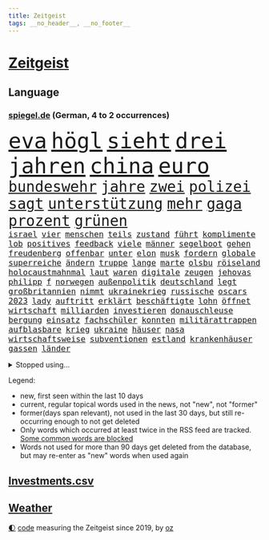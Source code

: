 ```yaml
---
title: Zeitgeist
tags: __no_header__, __no_footer__
---
```


# [Zeitgeist](https://oliz.io/zeitgeist/)

## Language

<h3><a href="https://www.spiegel.de" target="_blank">spiegel.de</a> (German, 4 to 2 occurrences)</h3>
<p style="font-family:monospace">
<span style="font-size:32pt"><a href="news_links.html#eva" class="current">eva</a></span>
<span style="font-size:32pt"><a href="news_links.html#högl" class="current">högl</a></span>
<span style="font-size:32pt"><a href="news_links.html#sieht" class="current">sieht</a></span>
<span style="font-size:32pt"><a href="news_links.html#drei" class="current">drei</a></span>
<span style="font-size:32pt"><a href="news_links.html#jahren" class="current">jahren</a></span>
<span style="font-size:32pt"><a href="news_links.html#china" class="current">china</a></span>
<span style="font-size:32pt"><a href="news_links.html#euro" class="current">euro</a></span>
<br>
<span style="font-size:22pt"><a href="news_links.html#bundeswehr" class="current">bundeswehr</a></span>
<span style="font-size:22pt"><a href="news_links.html#jahre" class="current">jahre</a></span>
<span style="font-size:22pt"><a href="news_links.html#zwei" class="current">zwei</a></span>
<span style="font-size:22pt"><a href="news_links.html#polizei" class="current">polizei</a></span>
<span style="font-size:22pt"><a href="news_links.html#sagt" class="current">sagt</a></span>
<span style="font-size:22pt"><a href="news_links.html#unterstützung" class="current">unterstützung</a></span>
<span style="font-size:22pt"><a href="news_links.html#mehr" class="current">mehr</a></span>
<span style="font-size:22pt"><a href="news_links.html#gaga" class="current">gaga</a></span>
<span style="font-size:22pt"><a href="news_links.html#prozent" class="current">prozent</a></span>
<span style="font-size:22pt"><a href="news_links.html#grünen" class="current">grünen</a></span>
<br>
<span style="font-size:12pt"><a href="news_links.html#israel" class="current">israel</a></span>
<span style="font-size:12pt"><a href="news_links.html#vier" class="current">vier</a></span>
<span style="font-size:12pt"><a href="news_links.html#menschen" class="current">menschen</a></span>
<span style="font-size:12pt"><a href="news_links.html#teils" class="current">teils</a></span>
<span style="font-size:12pt"><a href="news_links.html#zustand" class="current">zustand</a></span>
<span style="font-size:12pt"><a href="news_links.html#führt" class="current">führt</a></span>
<span style="font-size:12pt"><a href="news_links.html#komplimente" class="new">komplimente</a></span>
<span style="font-size:12pt"><a href="news_links.html#lob" class="current">lob</a></span>
<span style="font-size:12pt"><a href="news_links.html#positives" class="current">positives</a></span>
<span style="font-size:12pt"><a href="news_links.html#feedback" class="new">feedback</a></span>
<span style="font-size:12pt"><a href="news_links.html#viele" class="current">viele</a></span>
<span style="font-size:12pt"><a href="news_links.html#männer" class="current">männer</a></span>
<span style="font-size:12pt"><a href="news_links.html#segelboot" class="current">segelboot</a></span>
<span style="font-size:12pt"><a href="news_links.html#gehen" class="current">gehen</a></span>
<span style="font-size:12pt"><a href="news_links.html#freudenberg" class="new">freudenberg</a></span>
<span style="font-size:12pt"><a href="news_links.html#offenbar" class="current">offenbar</a></span>
<span style="font-size:12pt"><a href="news_links.html#unter" class="current">unter</a></span>
<span style="font-size:12pt"><a href="news_links.html#elon" class="current">elon</a></span>
<span style="font-size:12pt"><a href="news_links.html#musk" class="current">musk</a></span>
<span style="font-size:12pt"><a href="news_links.html#fordern" class="current">fordern</a></span>
<span style="font-size:12pt"><a href="news_links.html#globale" class="current">globale</a></span>
<span style="font-size:12pt"><a href="news_links.html#superreiche" class="new">superreiche</a></span>
<span style="font-size:12pt"><a href="news_links.html#ändern" class="current">ändern</a></span>
<span style="font-size:12pt"><a href="news_links.html#truppe" class="current">truppe</a></span>
<span style="font-size:12pt"><a href="news_links.html#lange" class="current">lange</a></span>
<span style="font-size:12pt"><a href="news_links.html#marte" class="current">marte</a></span>
<span style="font-size:12pt"><a href="news_links.html#olsbu" class="current">olsbu</a></span>
<span style="font-size:12pt"><a href="news_links.html#röiseland" class="new">röiseland</a></span>
<span style="font-size:12pt"><a href="news_links.html#holocaustmahnmal" class="new">holocaustmahnmal</a></span>
<span style="font-size:12pt"><a href="news_links.html#laut" class="current">laut</a></span>
<span style="font-size:12pt"><a href="news_links.html#waren" class="current">waren</a></span>
<span style="font-size:12pt"><a href="news_links.html#digitale" class="current">digitale</a></span>
<span style="font-size:12pt"><a href="news_links.html#zeugen" class="current">zeugen</a></span>
<span style="font-size:12pt"><a href="news_links.html#jehovas" class="new">jehovas</a></span>
<span style="font-size:12pt"><a href="news_links.html#philipp" class="current">philipp</a></span>
<span style="font-size:12pt"><a href="news_links.html#f" class="new">f</a></span>
<span style="font-size:12pt"><a href="news_links.html#norwegen" class="current">norwegen</a></span>
<span style="font-size:12pt"><a href="news_links.html#außenpolitik" class="current">außenpolitik</a></span>
<span style="font-size:12pt"><a href="news_links.html#deutschland" class="current">deutschland</a></span>
<span style="font-size:12pt"><a href="news_links.html#legt" class="current">legt</a></span>
<span style="font-size:12pt"><a href="news_links.html#großbritannien" class="current">großbritannien</a></span>
<span style="font-size:12pt"><a href="news_links.html#nimmt" class="current">nimmt</a></span>
<span style="font-size:12pt"><a href="news_links.html#ukrainekrieg" class="current">ukrainekrieg</a></span>
<span style="font-size:12pt"><a href="news_links.html#russische" class="current">russische</a></span>
<span style="font-size:12pt"><a href="news_links.html#oscars" class="current">oscars</a></span>
<span style="font-size:12pt"><a href="news_links.html#2023" class="current">2023</a></span>
<span style="font-size:12pt"><a href="news_links.html#lady" class="current">lady</a></span>
<span style="font-size:12pt"><a href="news_links.html#auftritt" class="current">auftritt</a></span>
<span style="font-size:12pt"><a href="news_links.html#erklärt" class="current">erklärt</a></span>
<span style="font-size:12pt"><a href="news_links.html#beschäftigte" class="current">beschäftigte</a></span>
<span style="font-size:12pt"><a href="news_links.html#lohn" class="current">lohn</a></span>
<span style="font-size:12pt"><a href="news_links.html#öffnet" class="current">öffnet</a></span>
<span style="font-size:12pt"><a href="news_links.html#wirtschaft" class="current">wirtschaft</a></span>
<span style="font-size:12pt"><a href="news_links.html#milliarden" class="current">milliarden</a></span>
<span style="font-size:12pt"><a href="news_links.html#investieren" class="current">investieren</a></span>
<span style="font-size:12pt"><a href="news_links.html#donauschleuse" class="new">donauschleuse</a></span>
<span style="font-size:12pt"><a href="news_links.html#bergung" class="current">bergung</a></span>
<span style="font-size:12pt"><a href="news_links.html#einsatz" class="current">einsatz</a></span>
<span style="font-size:12pt"><a href="news_links.html#fachschüler" class="current">fachschüler</a></span>
<span style="font-size:12pt"><a href="news_links.html#konnten" class="current">konnten</a></span>
<span style="font-size:12pt"><a href="news_links.html#militärattrappen" class="new">militärattrappen</a></span>
<span style="font-size:12pt"><a href="news_links.html#aufblasbare" class="new">aufblasbare</a></span>
<span style="font-size:12pt"><a href="news_links.html#krieg" class="current">krieg</a></span>
<span style="font-size:12pt"><a href="news_links.html#ukraine" class="current">ukraine</a></span>
<span style="font-size:12pt"><a href="news_links.html#häuser" class="current">häuser</a></span>
<span style="font-size:12pt"><a href="news_links.html#nasa" class="current">nasa</a></span>
<span style="font-size:12pt"><a href="news_links.html#wirtschaftsweise" class="current">wirtschaftsweise</a></span>
<span style="font-size:12pt"><a href="news_links.html#subventionen" class="current">subventionen</a></span>
<span style="font-size:12pt"><a href="news_links.html#estland" class="current">estland</a></span>
<span style="font-size:12pt"><a href="news_links.html#krankenhäuser" class="current">krankenhäuser</a></span>
<span style="font-size:12pt"><a href="news_links.html#gassen" class="new">gassen</a></span>
<span style="font-size:12pt"><a href="news_links.html#länder" class="current">länder</a></span>
</p>
<details>
<summary>Stopped using...</summary>
<p class="former" style="font-size:12pt">
andrea(874) norden(874) schwarzen(873) drosten(872) insgesamt(872) masken(872) prüfung(872) vergewaltigt(872) wolfgang(872) konservativen(871) richten(871) österreichische(871) ausgesprochen(870) bekannten(870) sogenannte(870) umwelt(870) vorschläge(870) wechsel(870) 37(869) bisherige(869) fünfte(869) gewaltige(869) wirkte(869) witz(869) 2015(868) gefährden(868) merkel(868) portugal(868) bedenken(867) daher(867) klimaneutral(867) ließen(867) martin(867) reiner(867) scheidet(867) wahlkampf(867) weshalb(867) 22(866) alkohol(866) amerika(866) hansi(866) hass(866) spanischen(866) studierenden(866) abschied(865) alpen(865) arsenal(865) doku(865) hinweisen(865) reaktionen(865) täglich(865) verfassungsschutz(865) attentat(864) eingebrochen(864) englische(864) kabinett(864) künftigen(864) mark(864) maske(864) meint(864) september(864) verena(864) vermutet(864) welle(864) who(864) 96(863) brief(863) beachten(862) ehren(862) illegale(862) lüge(862) richtig(862) smith(862) ard(861) brauchte(861) erschweren(861) indes(861) juden(861) meiner(861) meister(861) queen(861) sinn(861) versagt(861) 10(860) ausreichend(860) chefin(860) franziskus(860) oberste(860) staats(860) august(859) coronapolitik(859) roten(859) störung(859) 43(858) design(858) atem(857) debatten(857) fit(857) übt(857) ehepaar(856) euparlament(856) freilassung(856) torhüter(856) begann(855) beinahe(855) gestoppt(855) schwanger(855) ausmaß(854) bolsonaro(854) jair(854) mieten(854) überraschung(854) 1500(853) gemeinsame(853) verfassung(853) zwischenzeitlich(851) fernsehen(850) lernt(850) weckt(850) provokation(849) hunger(848) tür(847) haaland(846) nachgewiesen(845) sitzung(845) wind(845) entspannung(844) erderwärmung(844) projekte(844) 28(843) erinnerung(843) spannungen(843) hackerangriff(842) spitzenreiter(842) fußballwm(841) engpässe(839) abstieg(838) begrüßt(837) einig(837) s(836) schwung(836) ämter(836) bangen(835) auseinandersetzung(834) folter(833) heutigen(833) beweise(832) kapitel(831) kassieren(830) 91(829) günther(828) hinterlässt(828) staatlichen(827) sogenannten(826) kongress(821) prägte(817) elizabeth(815) teuren(814) einblicke(813) armen(811) offener(809) zusätzliche(802) rekorde(787) festgesetzt(786) schlaf(770) cent(764) gewinne(763) bekannter(748) rückgang(731) universitäten(715) politikern(702) investor(696) übrig(687) mitverantwortlich(686) unis(680) willkommen(665) fußballnationalmannschaft(663) abgegeben(646) waldbrände(640) akzeptieren(635) zusammenarbeiten(620) schwäche(614) adac(604) ohnehin(601) verbunden(592) cup(589) verstorben(572) technischen(571) immobilienmarkt(568) norwegischen(562) konzerns(559) sechste(559) rätselhafte(554) erhofft(553) musks(552) löschen(551) privilegien(551) nouripour(544) eindeutig(535) bestätigte(532) minderheiten(525) milch(523) pazifik(522) fünftel(517) anheben(515) harren(512) versetzt(511) bedrängnis(510) übertragung(506) einschätzungen(497) station(497) stern(493) suizid(493) övp(490) importieren(484) 74(482) rechtsextremer(480) vorzugehen(479) hafenstadt(475) kürzer(467) schusswaffen(465) coaching(462) zehnjähriger(459) museen(456) bundesfinanzminister(455) gesteckt(453) verwüstung(452) diskussionen(446) salman(446) invasion(445) piloten(445) promis(445) verschiedenen(443) teuerung(438) buschmann(435) papa(431) klappt(428) windräder(428) symbol(427) preissteigerungen(423) erkennt(419) anträge(413) audi(413) getreten(413) vorbereiten(410) wild(409) klärt(408) wettkampf(407) dj(404) spielern(404) handwerk(397) royal(393) brandanschlag(392) herausgefunden(391) klingen(391) bürgerkrieg(388) heißen(385) überzeugung(385) luftfahrt(384) überraschungen(382) abschaffung(380) solo(379) zurecht(379) melnyk(378) behauptete(371) bill(371) betrugs(368) kylian(366) zivilen(365) pornos(364) zugesagt(361) spiegeltitelstory(358) stabil(358) arbeitszeit(357) first(354) gebiete(352) betrieben(351) riskant(350) ausweiten(348) charkiw(348) hauptdarsteller(345) instrumentalisiert(344) zügig(344) arbeitsbedingungen(343) duo(343) messerangriff(343) langsam(342) gefangenschaft(339) hochrangige(337) ergab(330) unsicherheit(328) cockpit(327) kalt(326) karim(326) natobeitritt(326) regie(326) windkraft(322) zentralrat(321) energiekonzerne(315) humor(315) drohe(314) antisemitische(313) schönen(310) besetzen(306) guardiola(305) neuwahlen(305) pep(305) vortag(305) geeignet(303) franken(302) sammelte(302) abgetrieben(301) ferien(301) schleppend(300) aufeinander(299) würdigung(299) lokführer(298) kippt(294) blockierte(291) schwach(285) usamerikanischen(281) begnadigung(280) bedingung(278) 8(275) europaparlament(275) reporterin(275) waggons(274) abholzung(273) ernannt(273) gestürmt(271) black(268) lidl(267) fernverkehr(265) irans(265) oklahoma(264) truss(264) luka(263) stockholm(263) volle(260) 86(258) feldmann(258) joshua(258) kimmich(258) syriens(256) kriegsgefangene(255) manch(254) senator(254) justizminister(253) osnabrück(253) einsätze(252) fahrgäste(252) patientin(252) verschickt(248) brasilianischen(247) harvey(247) missbrauchsvorwürfe(247) mob(247) ukrainerusslandkrieg(247) 81(240) +(239) notfalls(239) klarheit(238) ausmaße(237) heißer(237) image(237) freizeit(236) einleiten(235) gleichauf(235) umkämpfte(235) jemals(234) verstoßen(234) schulschließungen(233) unzufriedene(232) wirksamkeit(232) familienstücke(230) würdigen(230) weitergehen(229) einbringen(228) pochen(228) rettungsaktion(228) zoff(227) ausgewertet(226) major(226) formen(225) wuchs(225) kultusminister(224) schwede(223) freigabe(220) prüfungen(219) geschlossene(218) eukommissar(217) rebellen(217) träume(217) scheiterten(216) 6000(215) haller(213) eingestürzt(212) danke(211) freispruch(211) scheiden(211) lautes(209) neueste(209) eingebracht(208) schläge(208) fuchs(206) liebäugelt(206) stichelt(205) eingekesselt(202) entstand(202) fronten(201) beleidigungen(200) liz(200) pornografie(200) klassen(199) ausschließen(198) rbb(198) rbbintendantin(198) gaskunden(196) raten(196) verabschiedete(196) giorgia(195) meloni(195) umweltaktivisten(195) anhaltenden(194) annie(194) kriminalpolizei(194) krisenzeiten(194) begrenzen(192) harmlos(192) gasspeicher(191) blamiert(190) flow(190) stromausfälle(190) stärkung(190) weiterem(190) nahles(188) späte(186) 00(181) wildes(181) bedauert(180) belastungen(180) natürlichen(176) talente(176) erforderlich(175) fdpvize(175) kreuzfeuer(175) zwecke(175) klettert(174) norwegens(174) tagelang(174) talkshow(174) angler(173) granaten(173) bussen(172) analysieren(171) beauftragte(171) haldenwang(171) verfassungsschutzpräsident(171) durant(170) erreichten(170) gänzlich(170) klang(170) verwarnung(167) belgischen(166) notwendigkeit(164) football(163) reformer(162) schwestern(162) redete(161) walk(161) abgelöst(160) entzieht(159) forcieren(159) unbestimmte(159) lebron(158) luftverteidigungssystem(158) prägende(158) schwachen(157) krone(156) sogenanntes(156) winzer(156) ehre(155) rückschlägen(154) meeresboden(153) allmählich(152) drohung(149) erleichtern(149) winkel(149) arbeitszeiterfassung(148) brady(148) fahrerflucht(148) nachweisen(148) penibel(148) vernunft(148) dokumentieren(147) irland(147) public(147) brisanten(146) álvarez(146) nebel(145) düpierte(144) eineinhalb(142) júnior(142) zivilklage(142) geldpolitik(141) buhlen(140) fördergelder(140) handball(139) vorbehalten(139) anführers(138) freiem(138) militärbasen(137) pakete(137) 2700(136) hugh(136) kommissar(136) wahlwiederholung(136) weihnachtsgeschäft(136) massenweise(135) zielt(135) bahnmitarbeiter(134) kampagnen(134) auszeichnung(133) englischer(133) milliardenschweres(133) paartherapeut(133) paartherapeutin(133) samantha(133) kohl(131) tierischer(131) verschwörungsideologien(131) absehbar(130) dreiste(129) lamborghini(129) stimmungsmache(129) ungereimtheiten(129) machtlos(128) vegan(128) auszahlung(127) kohleausstieg(127) mama(127) schlicht(127) herkunft(126) litten(126) schuldspruch(126) bedrohungen(125) eugipfel(125) me/cfs(125) radsports(125) abgewählt(124) epidemie(124) lützerath(124) schrauben(124) wecken(124) neuheiten(123) ernaux(122) norddeutschland(122) übliche(122) tiefpunkt(121) bedingt(120) norddeutschen(120) rentenalter(120) satelliten(120) entlassungen(119) opferzahlen(119) kanone(118) wetterte(118) wohlauf(118) kindeswohl(117) spacex(117) sauer(116) songs(116) bekenntnis(115) hennig(115) konstruiert(115) sam(115) ampelkoalitionäre(114) coronavariante(114) derben(113) zurückhaltender(113) überzeugte(113) abenteuer(112) designierte(112) doping(112) hunderten(112) packendsten(112) auktion(111) dubai(111) tabellenletzte(111) wirtschaftspolitik(110) abhängigkeiten(109) gezerrt(109) fred(108) human(108) verließ(108) annektierten(107) begehren(107) braunkohle(107) magic(107) orlando(107) fachmann(106) überweisen(106) verteidigungslinie(105) gesperrte(104) kritisierten(104) antibiotika(103) haag(103) tübingen(103) 2013(102) tiangong(102) zuschauen(102) potenziell(101) sonderlich(101) spdvorsitzende(101) usrepräsentantenhaus(101) besiegelt(100) protestaktionen(100) unerlaubt(100) anführen(99) antisemitischen(99) episode(99) massengräber(99) naht(99) revolutioniert(99) zutage(98) chinareise(97) vorsitzender(97) weltcup(97) meidet(96) insider(95) überlebende(95) aktiviert(94) bewirken(94) iowa(94) slowene(93) bale(92) gareth(92) johnny(92) spdfraktionschef(92) 500000(91) bezüglich(91) mittelgroßen(91) skisprungweltcup(91) standorten(91) südkoreanischen(91) herford(90) reds(90) bertelsmann(89) dopingverdacht(89) flüchtlingslager(89) russell(89) vušković(89) aufheben(88) dallas(88) roland(88) arbeiterklasse(87) bundesjustizminister(87) entzweit(87) insolventen(87) intellektuelle(87) monatelangen(87) stereotype(87) techkonzerne(87) weinstein(87) 76(86) amts(86) auswärtigen(86) autokonzern(86) bestellungen(86) damaligen(86) graben(86) homophoben(86) krisenregionen(86) server(86) vwaufsichtsrat(86) weltraumspaziergang(86) 1991(85) grünenchef(85) interviews(85) quarterback(85) bewerben(84) stromnetzes(84) unterbringung(84) blue(83) dicker(83) ltd(83) präsentation(83) vorverkauf(83) übergriffigen(83) attackierten(82) vorsichtig(82) bröchler(81) euphorie(81) gerichtsurteil(81) klimakleber(81) offenkundig(81) polizeiwache(81) youtuber(81) glasfaserkabel(80) handlungen(80) ordern(80) sportgeschichte(80) squid(80) tierpark(80) unvermindert(80) usjournalist(80) 22000(79) netzbetreiber(79) trauung(79) 2011(78) flogen(78) kirchliche(78) komplize(78) little(78) machine(78) rentnerin(78) scharfen(78) streben(78) unfalls(78) vorkommen(78) wein(78) energienetz(77) erkenntnis(77) preisgrenze(77) sauberen(77) schaulaufen(77) schärfer(77) stromnetze(77) ushersteller(77) ussenatoren(77) überprüfen(77) affen(76) bestens(76) durchgedrückt(76) geschieht(76) unterzogen(76) verwandte(76) ausgeschöpft(75) erheben(75) gelungenen(75) meisterwerk(75) schneefälle(75) studio(75) uruguay(75) afdbundestagsabgeordnete(74) belgier(74) doppelstrategie(74) ermittelte(74) muster(74) sexvideos(74) verschafft(74) ausbleibende(73) elternzeit(73) harald(73) winsen(73) gewässern(72) stadium(72) tennisspieler(72) therapieplätze(72) bundesrechnungshof(71) projiziert(71) stellenwert(71) intensiven(70) sachbeschädigung(70) sicherheitsexperte(70) sprint(70) zähen(70) eroller(69) harschen(69) usverband(69) workation(69) assad(68) aufmerksamen(68) bekennt(68) exprofi(68) militärbasis(68) offensivspiel(68) reserven(68) spiegelredakteur(68) stillen(68) tausender(68) vergrößern(68) wiegelt(68) 24jähriger(67) baumarkt(67) gerüchten(67) geschätzt(67) heiraten(67) säugetieren(67) 16jährige(66) breton(66) dokuserie(66) entsprechendes(66) kneipe(66) mächtiger(66) perfekten(66) postsendungen(66) satellitenbildern(66) spdaustritt(66) thierry(66) weltstars(66) care(65) fresenius(65) koordinieren(65) medical(65) verhandlungstag(65) verwendet(65) fehlerfrei(64) militärischer(64) offenhalten(64) streamingdienst(64) datenschützer(63) freunden(63) strafrunde(63) warnstufe(63) windigen(63) abgewiesen(62) anrücken(62) eukorruptionsskandal(62) freigelassen(62) raheem(62) rauschen(62) stürmen(62) filippo(61) prangern(61) reisebus(61) rollstuhlfahrer(61) berisha(60) dämpft(60) kroatiens(60) kronzeugen(60) vertreterin(60) änderung(60) 115(59) einstürzen(59) gigantische(59) nationaltorhüter(59) sammlungen(59) säuglinge(59) wüssten(59) übrigen(59) eumitgliedschaft(58) grenzschützer(58) indiana(58) irreführende(58) komponierte(58) krisengebieten(58) lindenberg(58) nächte(58) patriots(58) udo(58) unterhaltsam(58) castillo(57) funde(57) hudson(57) marta(57) nehammer(57) rhetorik(57) streich(57) unermüdlich(57) usjustiz(57) überfüllt(57) entgleist(56) explodierende(56) nahostkonflikt(56) betreffen(55) bewegungen(55) gelder(55) gesundheitssystem(55) jersey(55) luxussuv(55) manfred(55) ortega(55) volkspartei(55) abbott(54) akten(54) beckenbauer(54) evpchef(54) verstreichen(54) verzehr(54) wovon(54) eingeschworenes(53) istanbuler(53) rutte(53) abschalten(52) beliebter(52) bisweilen(52) kundschaft(52) landrat(52) milliardenhöhe(52) opa(52) sicherheitsmaßnahmen(52) stamp(52) telefonat(52) aachener(51) adresse(51) bastian(51) bezahlabo(51) clemens(51) packen(51) twitch(51) einzigartige(50) indexverträgen(50) nobelpreisträgerin(50) wunschzettel(50) abschussrampen(49) applaus(49) emotionale(49) hinkt(49) niederschlag(49) satellitenbild(49) wilder(49) ana(48) hai(48) minnesota(48) verfall(48) golfsport(47) indexmieten(47) anstalten(46) eugen(46) markle(46) seeleute(46) vermächtnis(46) gittern(45) gorbatschow(45) hoffentlich(45) rocker(45) schirdewan(45) zieren(45) abgeschossene(44) abläuft(44) ausbreitung(44) geldscheinen(44) geschlossenheit(44) kommentierte(44) abendessen(43) ausreisen(43) cop(43) landwirte(43) lehre(43) mavericks(43) sachsens(43) umsteuern(43) ungemütlich(43) verfolgten(43) vernünftig(43) zuschlägt(43) bad(42) christa(42) feuerwehrmann(42) lauten(42) nowitzki(42) reeder(42) sinkenden(42) gesundheitsexperten(41) künstlerinnen(41) nationaltorwart(41) privat(41) streitereien(41) angefangen(40) gelagert(40) schalten(40) syrisches(40) wehrpflicht(40) a2(39) anfälliger(39) ausläuft(39) dominant(39) family(39) ludwig(39) skispringer(39) soziologen(39) südsee(39) zeitalter(39) jeffrey(38) ostküste(38) protzen(38) schwinden(38) 69(37) begeistern(37) djirsarai(37) ehrte(37) fdpgeneralsekretär(37) fragilen(37) halbinsel(37) miete(37) obdachlosen(37) verleumdung(37) xbb15(37) 31jährige(36) balance(36) begnadigt(36) jason(36) 66jährige(35) aliens(35) aufklären(35) eingestampft(35) hardliner(35) kinderreporterinnen(35) kosmisches(35) leonard(35) missouri(35) singlecharts(35) sparer(35) sparpläne(35) standardmodell(35) brasilianischer(34) briefmarken(34) junta(34) kurzschluss(34) lola(34) neujahr(34) sorgten(34) dänische(33) elena(33) eminem(33) osttirol(33) pchersteller(33) sébastien(32) abfangen(31) abschwächt(31) american(31) gruner(31) nicaragua(31) spontane(31) strampeln(31) umfasst(31) einzunehmen(30) financial(30) geo(30) lgbtiq(30) provokativen(30) rast(30) vorstandschef(30) 230(29) gaza(29) gazastreifen(29) gummersbach(29) liebt(29) strafprozess(29) wintersportler(29) bereitschaft(28) betreuer(28) bundesligisten(28) erffa(28) hektisch(28) hessenspd(28) mörderischen(28) nachstellen(28) skipisten(28) vermittelt(28) wiederholte(28) kronprinzessin(27) pferde(27) solange(27) val(27) versagte(27) wolverhampton(27) abgerufen(26) esc(26) herrn(26) immobilienkrise(26) kriegspartei(26) pistols(26) rücksichtslos(26) verhandelte(26) anderson(25) baden(25) großstädten(25) liegenschaften(25) manipulationen(25) meldung(25) musikgeschichte(25) notwendige(25) tatsächliche(25) waffenschein(25) ägäis(25) heimrennen(24) militärübungen(24) plünderungen(24) steigert(24) altmaier(23) begleiter(23) durchgehen(23) evp(23) failed(23) openai(23) rotwein(23) verendet(23) zettel(23) zurückholen(23) dasteht(22) kyrgios(22) symbolpolitik(22) weidle(22) weigern(22) antlitz(21) aufgemacht(21) günstigen(21) raketenschlag(21) weinte(21) musterbeispiel(20) niedrigste(20) polizeiangaben(20) spontan(20) akt(19) befreundet(19) eindecken(19) genehmigung(19) hortet(19) mahomes(19) nutztiere(19) postbeschäftigte(19) seid(19) snack(19) weltoffen(19) winken(19) 5000(18) kanzlerin(18) koran(18) neuseeländische(18) raketenangriff(18) schult(18) speicherung(18) topteams(18) verbindliche(18) abwerben(17) begreifen(17) do(17) installierte(17) janine(17) lebemann(17) wissler(17) übermittelt(17) atemwegserkrankungen(16) kleinere(16) klimapartei(16) tarifverhandlungen(16) unbesetzt(16) zurückgelegt(16) 61(15) bereitgestellt(15) bundesligaspiele(15) maximilian(15) rassenlehre(15) sportvorstand(15) 18jährige(14) ausfuhr(14) bedrohlich(14) bundessicherheitsrat(14) kareem(14) parität(14) putschte(14) unterhaltsame(14) unterhaltung(14) verbrennen(14) beirut(13) beiruts(13) expertengruppe(13) golfturnier(13) netzausbau(13) perth(13) rüden(13) teilgenommen(13) 1983(12) annehmen(12) grundsteuerreform(12) knopfdruck(12) maskenmillionärin(12) protestierte(12) rabe(12) spitzenplatz(12) tandler(12) üblicherweise(12) 150000(11) domenico(11) internets(11) linkenchefin(11) margot(11) maßgeblich(11) power(11) tedesco(11) türkisches(11)
</p>
</details>
<p>Legend:
<ul>
<li><span class="new">new</span>, first seen within the last 10 days</li>
<li><span class="current">current</span>, regular topical words used in the news, not "new", not "former"</li>
<li><span class="former">former(days span relevant)</span>, not used in the last 30 days, but still re-occurring enough to not get deleted</li>
<li>Only words which occurred at least twice in the RSS feed are tracked. <a href="language/filters.py">Some common words are blocked</a></li>
<li>Words not used for more than 90 days get deleted from the database, but may re-enter as "new" words when used again</li>
</ul>
</p>

## [Investments](investments.html)[.csv](investments.csv)

## [Weather](weather.html)

<footer>
<a href="javascript:toggleTheme()" class="nav">🌓</a>
<a href="https://github.com/ooz/zeitgeist">code</a> measuring the Zeitgeist since 2019, by <a href="https://oliz.io">oz</a>
</footer>
